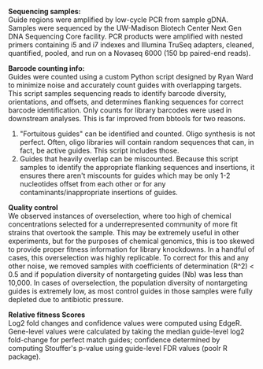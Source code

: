 **Sequencing samples:**  
Guide regions were amplified by low-cycle PCR from sample gDNA.  
Samples were sequenced by the UW-Madison Biotech Center Next Gen DNA Sequencing Core facility. PCR products were amplified with nested primers containing i5 and i7 indexes and Illumina TruSeq adapters, cleaned, quantified, pooled, and run on a Novaseq 6000 (150 bp paired-end reads). 

**Barcode counting info:**  
Guides were counted using a custom Python script designed by Ryan Ward to minimize noise and accurately count guides with overlapping targets. This script samples sequencing reads to identify barcode diversity, orientations, and offsets, and determines flanking sequences for correct barcode identification. Only counts for library barcodes were used in downstream analyses. This is far improved from bbtools for two reasons.  
1) "Fortuitous guides" can be identified and counted. Oligo synthesis is not perfect. Often, oligo libraries will contain random sequences that can, in fact, be active guides.  This script includes those.  
2) Guides that heavily overlap can be miscounted. Because this script samples to identify the appropriate flanking sequences and insertions, it ensures there aren't miscounts for guides which may be only 1-2 nucleotides offset from each other or for any contaminants/inappropriate insertions of guides.  
  
**Quality control**  
We observed instances of overselection, where too high of chemical concentrations selected for a underrepresented community of more fit strains that overtook the sample. This may be extremely useful in other experiments, but for the purposes of chemical genomics, this is too skewed to provide proper fitness information for library knockdowns. In a handful of cases, this overselection was highly replicable. To correct for this and any other noise, we removed samples with coefficients of determination (R^2) < 0.5 and if population diversity of nontargeting guides (Nb) was less than 10,000. In cases of overselection, the population diversity of nontargeting guides is extremely low, as most control guides in those samples were fully depleted due to antibiotic pressure.
  
**Relative fitness Scores**  
Log2 fold changes and confidence values were computed using EdgeR. Gene-level values were calculated by taking the median guide-level log2 fold-change for perfect match guides; confidence determined by computing Stouffer's p-value using guide-level FDR values (poolr R package).
